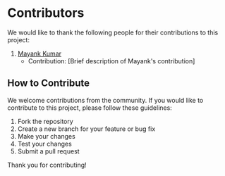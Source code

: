 # Contributors

We would like to thank the following people for their contributions to this project:

1. [Mayank Kumar](https://github.com/mayankkumar2)
   - Contribution: [Brief description of Mayank's contribution]

<!-- Add more contributors as needed -->

## How to Contribute

We welcome contributions from the community. If you would like to contribute to this project, please follow these guidelines:

1. Fork the repository
2. Create a new branch for your feature or bug fix
3. Make your changes
4. Test your changes
5. Submit a pull request

Thank you for contributing!

